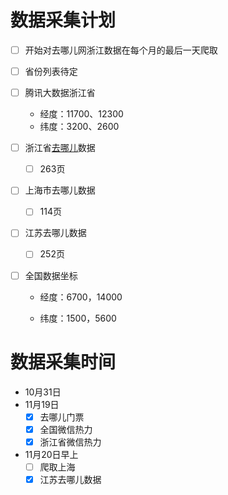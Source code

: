 # 数据采集计划

- [ ] 开始对去哪儿网浙江数据在每个月的最后一天爬取
- [ ] 省份列表待定
- [ ] 腾讯大数据浙江省

  - 经度：11700、12300
  - 纬度：3200、2600
- [ ] 浙江省[去哪儿](https://piao.qunar.com/)数据

  - [ ] 263页
- [ ] 上海市去哪儿数据
  - [ ] 114页
- [ ] 江苏去哪儿数据
  - [ ] 252页
- [ ] 全国数据坐标

  - 经度：6700，14000

  - 纬度：1500，5600

# 数据采集时间

- 10月31日
- 11月19日
  - [x] 去哪儿门票
  - [x] 全国微信热力
  - [x] 浙江省微信热力
- 11月20日早上
  - [ ] 爬取上海
  - [x] 江苏去哪儿数据